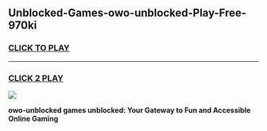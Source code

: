 
## Unblocked-Games-owo-unblocked-Play-Free-970ki
<h3>
<a href="https://premium76.site?title=owo-unblocked&ref=21A">CLICK TO PLAY</a></h3>
<hr>

<h3>
<a href="https://premium76.site?title=owo-unblocked&ref=21A">CLICK 2 PLAY</a>
  
</h3>

<a href="https://premium76.site?title=owo-unblocked&ref=21A"><img src="https://clearcache.store/games.png"></a>


**owo-unblocked games unblocked: Your Gateway to Fun and Accessible Online Gaming**
